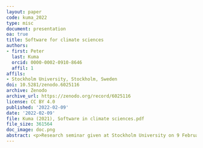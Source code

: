 ```yaml
---
layout: paper
code: kuma_2022
type: misc
document: presentation
oa: true
title: Software for climate sciences
authors:
- first: Peter
  last: Kuma
  orcid: 0000-0002-0910-8646
  affil: 1
affils:
- Stockholm University, Stockholm, Sweden
doi: 10.5281/zenodo.6025116
archive: Zenodo
archive_url: https://zenodo.org/record/6025116
license: CC BY 4.0
published: '2022-02-09'
date: '2022-02-09'
file: Kuma (2021), Software in climate sciences.pdf
file_size: 361564
doc_image: doc.png
abstract: <p>Research seminar given at Stockholm University on 9 February 2022.</p>
---
```

